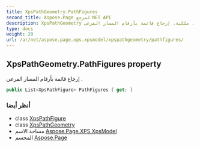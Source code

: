 ```yaml
---
title: XpsPathGeometry.PathFigures
second_title: Aspose.Page لمرجع NET API
description: XpsPathGeometry ملكية. إرجاع قائمة بأرقام المسار الفرعي .
type: docs
weight: 20
url: /ar/net/aspose.page.xps.xpsmodel/xpspathgeometry/pathfigures/
---
```

## XpsPathGeometry.PathFigures property

إرجاع قائمة بأرقام المسار الفرعي .

```csharp
public List<XpsPathFigure> PathFigures { get; }
```

### أنظر أيضا

* class [XpsPathFigure](../../xpspathfigure/)
* class [XpsPathGeometry](../)
* مساحة الاسم [Aspose.Page.XPS.XpsModel](../../xpspathgeometry/)
* المجسم [Aspose.Page](../../../)


